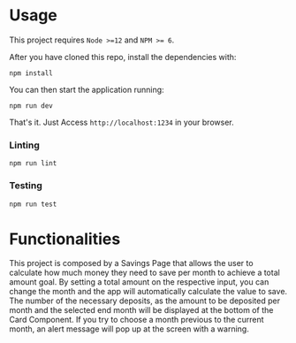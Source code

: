 # Usage

This project requires `Node >=12` and `NPM >= 6`.

After you have cloned this repo, install the dependencies with:

```
npm install
```

You can then start the application running:

```
npm run dev
```

That's it. Just Access `http://localhost:1234` in your browser.

### Linting

```
npm run lint
```

### Testing

```
npm run test
```

# Functionalities
This project is composed by a Savings Page that allows the user to calculate how much money they need to save per month to achieve a total amount goal.
By setting a total amount on the respective input, you can change the month and the app will automatically calculate the value to save.
The number of the necessary deposits, as the amount to be deposited per month and the selected end month will be displayed at the bottom of the Card Component.
If you try to choose a month previous to the current month, an alert message will pop up at the screen with a warning.
